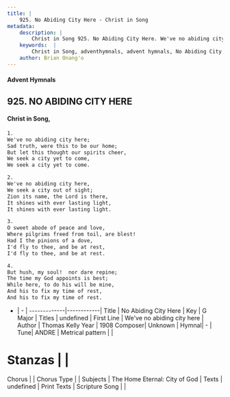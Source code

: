 ```yaml
---
title: |
    925. No Abiding City Here - Christ in Song
metadata:
    description: |
        Christ in Song 925. No Abiding City Here. We've no abiding city here; Sad truth, were this to be our home; But let this thought our spirits cheer, We seek a city yet to come, We seek a city yet to come.
    keywords:  |
        Christ in Song, adventhymnals, advent hymnals, No Abiding City Here, We've no abiding city here. 
    author: Brian Onang'o
---
```


#### Advent Hymnals
## 925. NO ABIDING CITY HERE
####  Christ in Song,

```txt
1.
We've no abiding city here;
Sad truth, were this to be our home;
But let this thought our spirits cheer,
We seek a city yet to come,
We seek a city yet to come.

2.
We've no abiding city here,
We seek a city out of sight;
Zion its name, the Lord is there,
It shines with ever lasting light,
It shines with ever lasting light.

3.
O sweet abode of peace and love,
Where pilgrims freed from toil, are blest!
Had I the pinions of a dove,
I'd fly to thee, and be at rest,
I'd fly to thee, and be at rest.

4.
But hush, my soul!  nor dare repine;
The time my God appoints is best;
While here, to do his will be mine,
And his to fix my time of rest,
And his to fix my time of rest.

```

- |   -  |
-------------|------------|
Title | No Abiding City Here |
Key | G Major |
Titles | undefined |
First Line | We've no abiding city here |
Author | Thomas Kelly
Year | 1908
Composer| Unknown |
Hymnal|  - |
Tune| ANDRE |
Metrical pattern | |
# Stanzas |  |
Chorus |  |
Chorus Type |  |
Subjects | The Home Eternal: City of God |
Texts | undefined |
Print Texts | 
Scripture Song |  |
    
